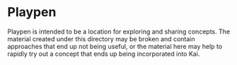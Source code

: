 # Playpen

Playpen is intended to be a location for exploring and sharing concepts. The material created under this directory may be broken and contain approaches that end up not being useful, or the material here may help to rapidly try out a concept that ends up being incorporated into Kai.
